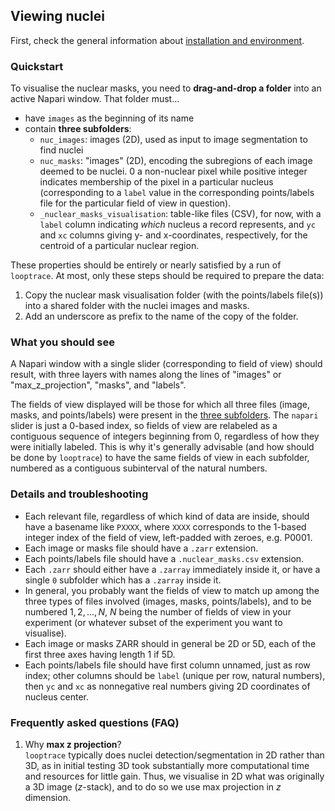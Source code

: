 ## Viewing nuclei
First, check the general information about [installation and environment](./README.md#installation-and-environment).

### Quickstart
To visualise the nuclear masks, you need to __drag-and-drop a folder__ into an active Napari window. 
That folder must...
* have `images` as the beginning of its name
<a href="subfolders-structure"></a>
* contain __three subfolders__:
    * `nuc_images`: images (2D), used as input to image segmentation to find nuclei
    * `nuc_masks`: "images" (2D), encoding the subregions of each image deemed to be nuclei. 0 a non-nuclear pixel while positive integer indicates membership of the pixel in a particular nucleus (corresponding to a `label` value in the corresponding points/labels file for the particular field of view in question).
    * `_nuclear_masks_visualisation`: table-like files (CSV), for now, with a `label` column indicating _which_ nucleus a record represents, and `yc` and `xc` columns giving y- and x-coordinates, respectively, for the centroid of a particular nuclear region.

These properties should be entirely or nearly satisfied by a run of `looptrace`. 
At most, only these steps should be required to prepare the data:
1. Copy the nuclear mask visualisation folder (with the points/labels file(s)) into a shared folder with the nuclei images and masks.
1. Add an underscore as prefix to the name of the copy of the folder.

### What you should see
A Napari window with a single slider (corresponding to field of view) should result, with three layers with names along the lines of "images" or "max_z_projection", "masks", and "labels". 

The fields of view displayed will be those for which all three files (image, masks, and points/labels) were present in the [three subfolders](#subfolders-structure). The `napari` slider is just a 0-based index, so fields of view are relabeled as a contiguous sequence of integers beginning from 0, regardless of how they were initially labeled. This is why it's generally advisable (and how should be done by `looptrace`) to have the same fields of view in each subfolder, numbered as a contiguous subinterval of the natural numbers.

### Details and troubleshooting
* Each relevant file, regardless of which kind of data are inside, should have a basename like `PXXXX`, where `XXXX` corresponds to the 1-based integer index of the field of view, left-padded with zeroes, e.g. P0001.
* Each image or masks file should have a `.zarr` extension.
* Each points/labels file should have a `.nuclear_masks.csv` extension.
* Each `.zarr` should either have a `.zarray` immediately inside it, or have a single `0` subfolder which has a `.zarray` inside it.
* In general, you probably want the fields of view to match up among the three types of files involved (images, masks, points/labels), and to be numbered $1, 2, ..., N$, $N$ being the number of fields of view in your experiment (or whatever subset of the experiment you want to visualise). 
* Each image or masks ZARR should in general be 2D or 5D, each of the first three axes having length 1 if 5D.
* Each points/labels file should have first column unnamed, just as row index; other columns should be `label` (unique per row, natural numbers), then `yc` and `xc` as nonnegative real numbers giving 2D coordinates of nucleus center.

### Frequently asked questions (FAQ)
1. Why __max z projection__?\
    `looptrace` typically does nuclei detection/segmentation in 2D rather than 3D, as in initial testing 3D took substantially more computational time and resources for little gain. Thus, we visualise in 2D what was originally a 3D image ($z$-stack), and to do so we use max projection in $z$ dimension.
